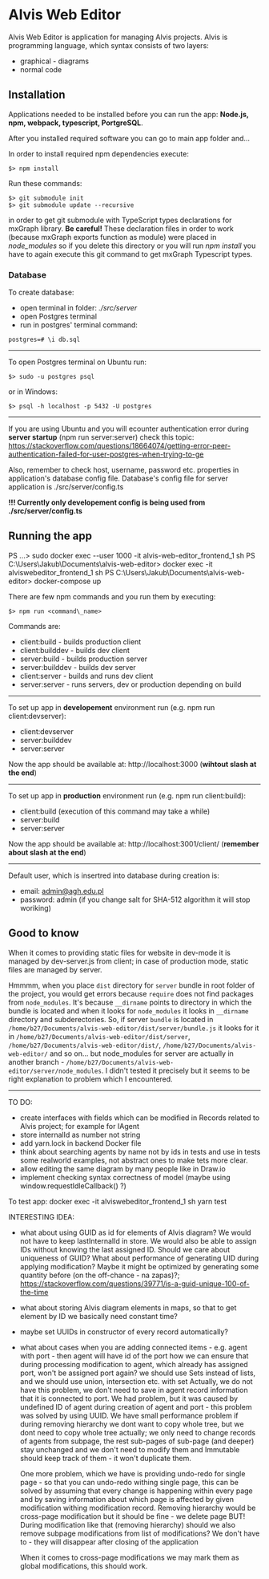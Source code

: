 # Alvis Web Editor
Alvis Web Editor is application for managing Alvis projects. Alvis is programming language, which syntax consists of two layers:
- graphical - diagrams
- normal code   

## Installation

Applications needed to be installed before you can run the app: **Node.js, npm, webpack, typescript, PortgreSQL**. 

After you installed required software you can go to main app folder and...

In order to install required npm dependencies execute:
```
$> npm install
```

Run these commands:
```
$> git submodule init
$> git submodule update --recursive
```
in order to get git submodule with TypeScript types declarations for mxGraph library.
**Be careful!** These declaration files in order to work (because mxGraph exports function as module) were placed in _node\_modules_ so if you delete this directory or you will run _npm install_ you have to again execute this git command to get mxGraph Typescript types.

### Database

To create database:
- open terminal in folder: _./src/server_
- open Postgres terminal
- run in postgres' terminal command: 
```
postgres=# \i db.sql
```

------------------------------------

To open Postgres terminal on Ubuntu run:
```
$> sudo -u postgres psql
```
or in Windows:
```
$> psql -h localhost -p 5432 -U postgres
```

------------------------------------

If you are using Ubuntu and you will ecounter authentication error during **server startup** (npm run server:server) check this topic:
https://stackoverflow.com/questions/18664074/getting-error-peer-authentication-failed-for-user-postgres-when-trying-to-ge

Also, remember to check host, username, password etc. properties in application's database config file.
Database's config file for server application is ./src/server/config.ts

**!!! Currently only developement config is being used from ./src/server/config.ts**

## Running the app

PS ...> sudo docker exec --user 1000 -it alvis-web-editor_frontend_1 sh
PS C:\Users\Jakub\Documents\alvis-web-editor> docker exec -it alviswebeditor_frontend_1 sh
PS C:\Users\Jakub\Documents\alvis-web-editor> docker-compose up


There are few npm commands and you run them by executing:
```
$> npm run <command\_name>
```
Commands are:
- client:build - builds production client
- client:builddev - builds dev client
- server:build - builds production server
- server:builddev - builds dev server
- client:server - builds and runs dev client
- server:server - runs servers, dev or production depending on build

--------------------------------------

To set up app in **developement** environment run (e.g. npm run client:devserver):
- client:devserver
- server:builddev
- server:server

Now the app should be available at: http://localhost:3000 (**wihtout slash at the end**)

--------------------------------------

To set up app in **production** environment run (e.g. npm run client:build):
- client:build (execution of this command may take a while)
- server:build
- server:server

Now the app should be available at: http://localhost:3001/client/ (**remember about slash at the end**)

--------------------------------------

Default user, which is insertred into database during creation is:
- email: admin@agh.edu.pl
- password: admin (if you change salt for SHA-512 algorithm it will stop woriking)

## Good to know

When it comes to providing static files for website in dev-mode it is managed by dev-server.js from client; in case of production mode, static files are managed by server.

Hmmmm, when you place `dist` directory for `server` bundle in root folder of the project, you would get errors because `require` does not find packages from `node_modules`. It's because `__dirname` points to directory in which the bundle is located and when it looks for `node_modules` it looks in `__dirname` directory and subderectories. So, if server `bundle` is located in `/home/b27/Documents/alvis-web-editor/dist/server/bundle.js` it looks for it in `/home/b27/Documents/alvis-web-editor/dist/server`, `/home/b27/Documents/alvis-web-editor/dist/`, `/home/b27/Documents/alvis-web-editor/` and so on... but node_modules for server are actually in another branch - `/home/b27/Documents/alvis-web-editor/server/node_modules`.
I didn't tested it precisely but it seems to be right explanation to problem which I encountered.

--------------------------------------


TO DO:
- create interfaces with fields which can be modified in Records related to Alvis project; for example for IAgent
- store internalId as number not string
- add yarn.lock in backend Docker file
- think about searching agents by name not by ids in tests and use in tests some realworld examples, not abstract ones to make tets more clear.
- allow editing the same diagram by many people like in Draw.io
- implement checking syntax correctness of model (maybe using window.requestIdleCallback() ?)


To test app:
docker exec -it alviswebeditor_frontend_1 sh
yarn test

INTERESTING IDEA:
- what about using GUID as id for elements of Alvis diagram? We would not have to keep lastInternalId in store.
  We would also be able to assign IDs without knowing the last assigned ID. 
  Should we care about uniqueness of GUID?
  What about performance of generating UID during applying modification? Maybe it might be optimized by generating 
  some quantity before (on the off-chance - na zapas)?;
  https://stackoverflow.com/questions/39771/is-a-guid-unique-100-of-the-time
- what about storing Alvis diagram elements in maps, so that to get element by ID we basically need constant time?
- maybe set UUIDs in constructor of every record automatically?
- what about cases when you are adding connected items - e.g. agent with port - then agent will have id of the port
  how we can ensure that during processing modification to agent, which already has assigned port, won't be assigned port again?
  we should use Sets instead of lists, and we should use union, intersection etc. with set
  Actually, we do not have this problem, we don't need to save in agent record information that it is connected to port.
  We had problem, but it was caused by undefined ID of agent during creation of agent and port - this problem was
  solved by using UUID.
  We have small performance problem if during removing hierarchy we dont want to copy whole tree, but we dont need to copy
  whole tree actually; we only need to change records of agents from subpage, the rest sub-pages of sub-page (and deeper)
  stay unchanged and we don't need to modify them and Immutable should keep track of them - it won't duplicate them.
  
  One more problem, which we have is providing undo-redo for single page - so that you can undo-redo withing single page,
  this can be solved by assuming that every change is happening within every page and by saving information about
  which page is affected by given modification withing modification record.
  Removing hierarchy would be cross-page modification but it should be fine - we delete page BUT! During modification like that 
  (removing hierarchy) should we also remove subpage modifications from list of modifications?
  We don't have to - they will disappear after closing of the application

  When it comes to cross-page modifications we may mark them as global modifications, this should work.
